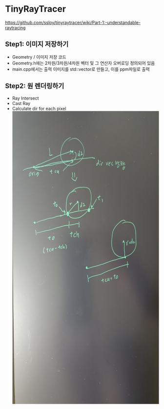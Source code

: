 # TinyRayTracer
https://github.com/ssloy/tinyraytracer/wiki/Part-1:-understandable-raytracing

Step1: 이미지 저장하기
-----------
* Geometry / 이미지 저장 코드
* Geometry.h에는 2차원/3차원/4차원 벡터 및 그 연산자 오버로딩 정의되어 있음
* main.cpp에서는 출력 이미지를 std::vector<Vec3f>로 만들고, 이를 ppm파일로 출력

Step2: 원 렌더링하기
----------- 
* Ray Intersect
* Cast Ray
* Calculate dir for each pixel
<img src="/TinyRayTracer/Img/Step2.jpg" width="540" height="960"></img>
